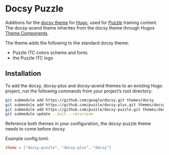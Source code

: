 # Docsy Puzzle

Additions for the [docsy theme](https://github.com/google/docsy) for [Hugo](https://gohugo.io/), used for [Puzzle](https://puzzle.ch/) training content.
The docsy-acend theme inherites from the docsy theme through Hugos [Theme Components](https://gohugo.io/hugo-modules/theme-components/).

The theme adds the following to the standard docsy theme:

* Puzzle ITC colors scheme and fonts
* the Puzzle ITC logo

## Installation

To add the docsy, docsy-plus and docsy-acend themes to an existing Hugo project, run the following commands from your project’s root directory:

```sh
git submodule add https://github.com/google/docsy.git themes/docsy
git submodule add https://github.com/puzzle/docsy-plus.git themes/docsy-plus
git submodule add https://github.com/puzzle/docsy-puzzle.git themes/docsy-puzzle
git submodule update --init --recursive
```

Reference both themes in your configuration, the docsy-puzzle theme needs to come before docsy.

Example config.toml:

```toml
theme = ["docsy-puzzle", "docsy-plus", "docsy"]
```
